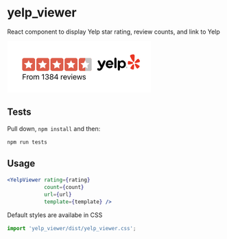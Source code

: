 # yelp_viewer

React component to display Yelp star rating, review counts, and link to Yelp

![Example Usage](https://github.com/knomedia/yelp_viewer/blob/c91b5d6c5e516c1c4722d5c5923b6553bd431c0b/images/yelp_example.png?raw=true)

## Tests

Pull down, `npm install` and then:

```sh
npm run tests
```


## Usage

```jsx
<YelpViewer rating={rating}
            count={count}
            url={url}
            template={template} />
```

Default styles are availabe in CSS

```js
import 'yelp_viewer/dist/yelp_viewer.css';
```
